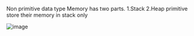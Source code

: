 Non primitive data type Memory has two parts.
1.Stack
2.Heap
primitive store their memory in stack only

![image](https://user-images.githubusercontent.com/93143005/146574929-1bff71ea-93a9-4e29-b11c-4efafa3524c8.png)
